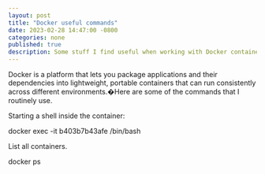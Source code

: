```yaml
---
layout: post
title: "Docker useful commands"
date: 2023-02-28 14:47:00 -0800
categories: none
published: true
description: Some stuff I find useful when working with Docker containers
---
```


Docker is a platform that lets you package applications and their dependencies into lightweight, portable containers that can run consistently across different environments.�Here are some of the commands that I routinely use.

Starting a shell inside the container:

docker exec -it b403b7b43afe /bin/bash

List all containers.

docker ps